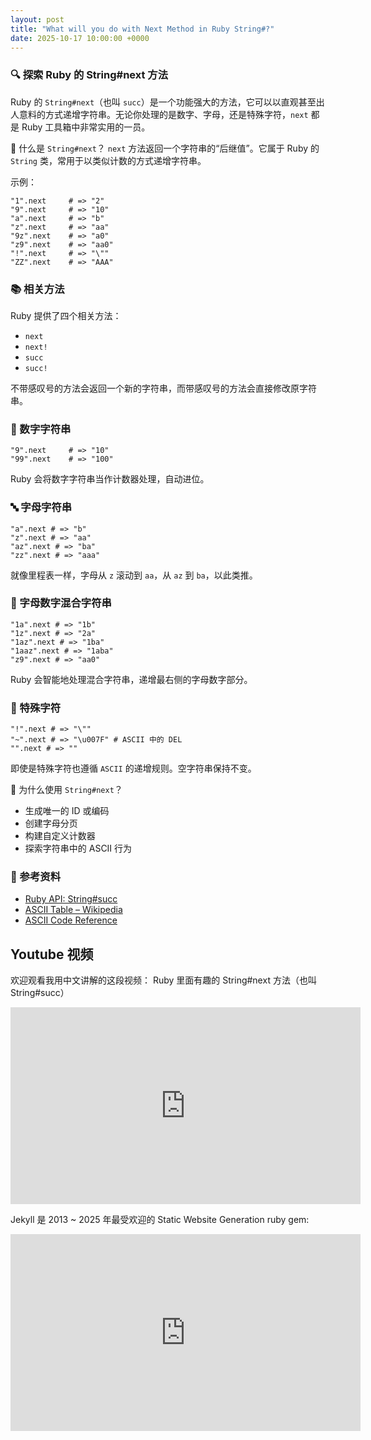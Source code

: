 ```yaml
---
layout: post
title: "What will you do with Next Method in Ruby String#?"
date: 2025-10-17 10:00:00 +0000
---
```


### 🔍 探索 Ruby 的 String#next 方法

Ruby 的 `String#next`（也叫 `succ`）是一个功能强大的方法，它可以以直观甚至出人意料的方式递增字符串。无论你处理的是数字、字母，还是特殊字符，`next` 都是 Ruby 工具箱中非常实用的一员。

🧠 什么是 `String#next`？
`next` 方法返回一个字符串的“后继值”。它属于 Ruby 的 `String` 类，常用于以类似计数的方式递增字符串。

示例：

```
"1".next     # => "2"
"9".next     # => "10"
"a".next     # => "b"
"z".next     # => "aa"
"9z".next    # => "a0"
"z9".next    # => "aa0"
"!".next     # => "\""
"ZZ".next    # => "AAA"
```

### 📚 相关方法

Ruby 提供了四个相关方法：

- `next`
- `next!`
- `succ`
- `succ!`

不带感叹号的方法会返回一个新的字符串，而带感叹号的方法会直接修改原字符串。

### 🔢 数字字符串

```
"9".next     # => "10"
"99".next    # => "100"
```

Ruby 会将数字字符串当作计数器处理，自动进位。

### 🔤 字母字符串

```
"a".next # => "b"
"z".next # => "aa"
"az".next # => "ba"
"zz".next # => "aaa"
```

就像里程表一样，字母从 `z` 滚动到 `aa`，从 `az` 到 `ba`，以此类推。

### 🔡 字母数字混合字符串

```
"1a".next # => "1b"
"1z".next # => "2a"
"1az".next # => "1ba"
"1aaz".next # => "1aba"
"z9".next # => "aa0"
```

Ruby 会智能地处理混合字符串，递增最右侧的字母数字部分。

### 🔣 特殊字符

```
"!".next # => "\""
"~".next # => "\u007F" # ASCII 中的 DEL
"".next # => ""
```

即使是特殊字符也遵循 `ASCII` 的递增规则。空字符串保持不变。

🤔 为什么使用 `String#next`？

- 生成唯一的 ID 或编码
- 创建字母分页
- 构建自定义计数器
- 探索字符串中的 ASCII 行为

### 📎 参考资料

- [Ruby API: String#succ](https://rubyapi.org/3.4/o/string#method-i-succ)
- [ASCII Table – Wikipedia](https://en.wikipedia.org/wiki/ASCII)
- [ASCII Code Reference](https://www.ascii-code.com/)

## Youtube 视频

欢迎观看我用中文讲解的这段视频： Ruby 里面有趣的 String#next 方法（也叫 String#succ）

<iframe width="560" height="315" src="https://www.youtube.com/embed/5h9RM_2WSxQ?si=mtyA0abqjva2yfHj" title="YouTube video player" frameborder="0" allow="accelerometer; autoplay; clipboard-write; encrypted-media; gyroscope; picture-in-picture; web-share" referrerpolicy="strict-origin-when-cross-origin" allowfullscreen></iframe>

Jekyll 是 2013 ~ 2025 年最受欢迎的 Static Website Generation ruby gem:

<iframe width="560" height="315" src="https://www.youtube.com/embed/qSsF3Oc50mw?si=WNtDELdyBInaWVwA" title="YouTube video player" frameborder="0" allow="accelerometer; autoplay; clipboard-write; encrypted-media; gyroscope; picture-in-picture; web-share" referrerpolicy="strict-origin-when-cross-origin" allowfullscreen></iframe>
